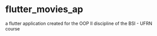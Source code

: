 # flutter_movies_ap
a flutter application created for the OOP II discipline of the BSI - UFRN course
